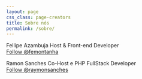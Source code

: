 ```yaml
---
layout: page
css_class: page-creators
title: Sobre nós
permalink: /sobre/
---
```


<section class="profile">
	<figure class="profile__image profile__image--femontanha"></figure>
	<span class="profile__name">Fellipe Azambuja</span>
	<span class="profile__role">Host & Front-end Developer</span>
	<div class="profile__twitter">
		<a href="https://twitter.com/femontanha" class="twitter-follow-button" data-show-count="false">Follow @femontanha</a>
	</div>
</section>

<section class="profile">
	<figure class="profile__image profile__image--raymon"></figure>
	<span class="profile__name">Ramon Sanches</span>
	<span class="profile__role">Co-Host e PHP FullStack Developer</span>
	<div class="profile__twitter">
		<a href="https://twitter.com/raymonsanches" class="twitter-follow-button" data-show-count="false">Follow @raymonsanches</a>
	</div>
</section>